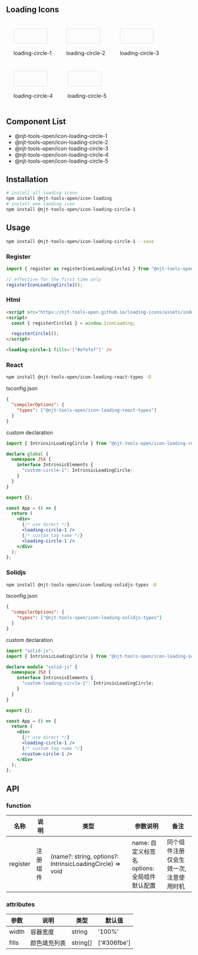 ## Loading Icons

<style>
.container {
  display: flex;
  flex-direction: row;
  flex-wrap: wrap;
  /* max-width: 800px; */
  /* padding: 100px 20px; */
  margin: 0 auto;
}

.loading-item {
  padding: 20px;
}

.loading-item-box {
  box-sizing: content-box;
  width: 50px;
  padding: 20px;
  border: 1px solid #dfdfdf;
  border-radius: 3px;
}
</style>

<script>
  const {
    registerCircle1,
    registerCircle2,
    registerCircle3,
    registerCircle4,
    registerCircle5
  } = window.IconLoading;

  registerCircle1();
  registerCircle2();
  registerCircle3();
  registerCircle4();
  registerCircle5();
</script>

<div class="container">
  <div class="loading-item">
    <div class="loading-item-box">
      <loading-circle-1 />
    </div>
    <br>
    <span>loading-circle-1</span>
  </div>
  <div class="loading-item">
    <div class="loading-item-box">
      <loading-circle-2 />
    </div>
    <br>
    <span>loading-circle-2</span>
  </div>
  <div class="loading-item">
    <div class="loading-item-box">
      <loading-circle-3 />
    </div>
    <br>
    <span>loading-circle-3</span>
  </div>
  <div class="loading-item">
    <div class="loading-item-box">
      <loading-circle-4 />
    </div>
    <br>
    <span>loading-circle-4</span>
  </div>
  <div class="loading-item">
    <div class="loading-item-box">
      <loading-circle-5 />
    </div>
    <br>
    <span>loading-circle-5</span>
  </div>
</div>

## Component List

- @njt-tools-open/icon-loading-circle-1
- @njt-tools-open/icon-loading-circle-2
- @njt-tools-open/icon-loading-circle-3
- @njt-tools-open/icon-loading-circle-4
- @njt-tools-open/icon-loading-circle-5

## Installation

```sh
# install all loading icons
npm install @njt-tools-open/icon-loading
# install one laoding icon
npm install @njt-tools-open/icon-loading-circle-1
```

## Usage

```sh
npm install @njt-tools-open/icon-loading-circle-1 --save
```

### Register

```ts
import { register as registerIconLoadingCircle1 } from "@njt-tools-open/icon-loading-circle-1";

// effective for the first time only
registerIconLoadingCircle1();
```

### Html

```html
<script src="https://njt-tools-open.github.io/loading-icons/assets/index.js"></script>
<script>
  const { registerCircle1 } = window.IconLoading;

  registerCircle1();
</script>

<loading-circle-1 fills='["#efefef"]' />
```

### React

```sh
npm install @njt-tools-open/icon-loading-react-types -D
```

tsconfig.json

```json
{
  "compilerOptions": {
    "types": ["@njt-tools-open/icon-loading-react-types"]
  }
}
```

custom declaration

```ts
import { IntrinsicLoadingCircle } from "@njt-tools-open/icon-loading-react-types/typings/circle";

declare global {
  namespace JSX {
    interface IntrinsicElements {
      "custom-circle-1": IntrinsicLoadingCircle;
    }
  }
}

export {};
```

```jsx
const App = () => {
  return (
    <div>
      {/* use direct */}
      <loading-circle-1 />
      {/* custom tag name */}
      <loading-circle-1 />
    </div>
  );
};
```

### Solidjs

```sh
npm install @njt-tools-open/icon-loading-solidjs-types -D
```

tsconfig.json

```json
{
  "compilerOptions": {
    "types": ["@njt-tools-open/icon-loading-solidjs-types"]
  }
}
```

custom declaration

```ts
import "solid-js";
import { IntrinsicLoadingCircle } from "@njt-tools-open/icon-loading-solidjs-types/typings/circle";

declare module "solid-js" {
  namespace JSX {
    interface IntrinsicElements {
      "custom-loading-circle-1": IntrinsicLoadingCircle;
    }
  }
}

export {};
```

```jsx
const App = () => {
  return (
    <div>
      {/* use direct */}
      <loading-circle-1 />
      {/* custom tag name */}
      <custom-circle-1 />
    </div>
  );
};
```

## API

### function

| 名称     | 说明     | 类型                                                      | 参数说明                                          | 备注                                   |
| -------- | -------- | --------------------------------------------------------- | ------------------------------------------------- | -------------------------------------- |
| register | 注册组件 | (name?: string, options?: IntrinsicLoadingCircle) => void | name: 自定义标签名 <br> options: 全局组件默认配置 | 同个组件注册仅会生效一次, 注意使用时机 |

### attributes

| 参数  | 说明         | 类型     | 默认值      |
| ----- | ------------ | -------- | ----------- |
| width | 容器宽度     | string   | '100%'      |
| fills | 颜色填充列表 | string[] | ['#306fbe'] |
